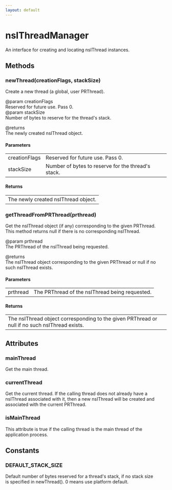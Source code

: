 ```yaml
---
layout: default
---
```


# nsIThreadManager #
  
An interface for creating and locating nsIThread instances.  
  

## Methods ##

### newThread(creationFlags, stackSize) ###
  
Create a new thread (a global, user PRThread).  
  
@param creationFlags  
  Reserved for future use.  Pass 0.  
@param stackSize  
  Number of bytes to reserve for the thread's stack.  
  
@returns  
  The newly created nsIThread object.  
  

#### Parameters ####

<table>

<tr>
<td>creationFlags</td>
<td>  Reserved for future use.  Pass 0.  
</td>
</tr>

<tr>
<td>stackSize</td>
<td>  Number of bytes to reserve for the thread's stack.  
</td>
</tr>

</table>

#### Returns ####

<table>

<tr>
<td>  The newly created nsIThread object.  
</td>
</tr>

</table>

### getThreadFromPRThread(prthread) ###
  
Get the nsIThread object (if any) corresponding to the given PRThread.  
This method returns null if there is no corresponding nsIThread.  
  
@param prthread  
  The PRThread of the nsIThread being requested.  
  
@returns  
  The nsIThread object corresponding to the given PRThread or null if no  
  such nsIThread exists.  
  

#### Parameters ####

<table>

<tr>
<td>prthread</td>
<td>  The PRThread of the nsIThread being requested.  
</td>
</tr>

</table>

#### Returns ####

<table>

<tr>
<td>  The nsIThread object corresponding to the given PRThread or null if no  
  such nsIThread exists.  
</td>
</tr>

</table>

## Attributes ##

### mainThread ###
  
Get the main thread.  
  

### currentThread ###
  
Get the current thread.  If the calling thread does not already have a  
nsIThread associated with it, then a new nsIThread will be created and  
associated with the current PRThread.  
  

### isMainThread ###
  
This attribute is true if the calling thread is the main thread of the  
application process.  
  

## Constants ##

### DEFAULT_STACK_SIZE ###
  
Default number of bytes reserved for a thread's stack, if no stack size  
is specified in newThread(). 0 means use platform default.  
  

